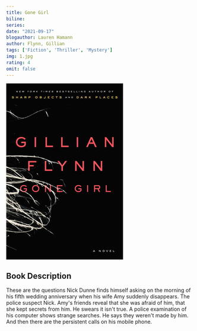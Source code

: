 ```yaml
---
title: Gone Girl
biline:
series:
date: "2021-09-17"
blogauthor: Lauren Hamann
author: Flynn, Gillian
tags: ['Fiction', 'Thriller', 'Mystery']
img: 1.jpg
rating: 4
omit: false
---
```


![Book Cover](1.jpg)


## Book Description

These are the questions Nick Dunne finds himself asking on the morning of his fifth wedding anniversary when his wife Amy suddenly disappears. The police suspect Nick. Amy's friends reveal that she was afraid of him, that she kept secrets from him. He swears it isn't true. A police examination of his computer shows strange searches. He says they weren't made by him. And then there are the persistent calls on his mobile phone.
